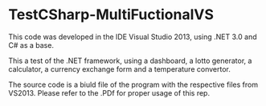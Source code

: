 # TestCSharp-MultiFuctionalVS
This code was developed in the IDE Visual Studio 2013, using .NET 3.0 and C# as a base.

This a test of the .NET framework, using a dashboard, a lotto generator, a calculator, a currency exchange form and a temperature convertor.

The source code is a biuld file of the program with the respective files from VS2013.
Please refer to the .PDf for proper usage of this rep.
